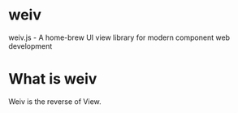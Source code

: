 # weiv
weiv.js - A home-brew UI view library for modern component web development

# What is weiv

Weiv is the reverse of View.
